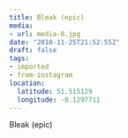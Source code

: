 ```yaml
---
title: Bleak (epic)
media:
- url: media-0.jpg
date: "2010-11-25T21:52:55Z"
draft: false
tags:
- imported
- from-instagram
location:
  latitude: 51.515129
  longitude: -0.1297711
---
```

Bleak (epic)

